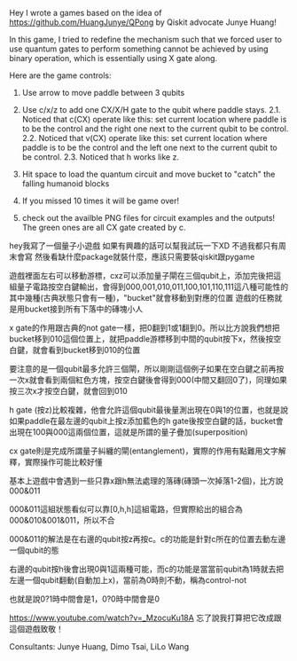 Hey I wrote a games based on the idea of https://github.com/HuangJunye/QPong by Qiskit advocate Junye Huang!

In this game, I tried to redefine the mechanism such that we forced user to use quantum gates to perform something cannot be achieved by using binary operation, which is essentially using X gate along.

Here are the game controls:

1. Use arrow to move paddle between 3 qubits

2. Use c/x/z to add one CX/X/H gate to the qubit where paddle stays.
2.1. Noticed that c(CX) operate like this: set current location where paddle is to be the control and the right one next to the current qubit to be control.
2.2. Noticed that v(CX) operate like this: set current location where paddle is to be the control and the left one next to the current qubit to be control.
2.3. Noticed that h works like z.

3. Hit space to load the quantum circuit and move bucket to "catch" the falling humanoid blocks

4. If you missed 10 times it will be game over!

5. check out the availble PNG files for circuit examples and the outputs! The green ones are all CX gate created by c.

hey我寫了一個量子小遊戲
如果有興趣的話可以幫我試玩一下XD  不過我都只有周末會寫
然後看缺什麼package就裝什麼，應該只需要裝qiskit跟pygame

遊戲裡面左右可以移動游標，cxz可以添加量子閘在三個qubit上，添加完後把這組量子電路按空白鍵輸出，會得到000,001,010,011,100,101,110,111這八種可能性的其中幾種(古典狀態只會有一種)，"bucket"就會移動到對應的位置
遊戲的任務就是用bucket接到所有下落中的磚塊小人

x gate的作用跟古典的not gate一樣，把0翻到1或1翻到0。所以比方說我們想把bucket移到010這個位置上，就把paddle游標移到中間的qubit按下x，然後按空白鍵，就會看到bucket移到010的位置

要注意的是一個qubit最多允許三個閘，所以剛剛這個例子如果在空白鍵之前再按一次x就會看到兩個紅色方塊，按空白鍵後會得到000(中間又翻回0了)，同理如果按三次x才按空白鍵，就會回到010

h gate (按z)比較複雜，他會允許這個qubit最後量測出現在0與1的位置，也就是說如果paddle在最左邊的qubit上按z添加藍色的h gate後按空白鍵的話，bucket會出現在100與000這兩個位置，這就是所謂的量子疊加(superposition)

cx gate則是完成所謂量子糾纏的閘(entanglement)，實際的作用有點難用文字解釋，實際操作可能比較好懂

基本上遊戲中會遇到一些只靠x跟h無法處理的落磚(磚頭一次掉落1-2個)，比方說000&011

000&011這組狀態看似可以靠[0,h,h]這組電路，但實際給出的組合為000&010&001&011，所以不合

000&011的解法是在右邊的qubit按z再按c。c的功能是針對c所在的位置去動左邊一個qubit的態

右邊的qubit按h後會出現0與1這兩種可能，而c的功能是當當前qubit為1時就去把左邊一個qubit翻動(自動加上x)，當前為0時則不動，稱為control-not

也就是說0?1時中間會是1，0?0時中間會是0

https://www.youtube.com/watch?v=_MzocuKu18A
忘了說我打算把它改成跟這個遊戲致敬！

Consultants:
Junye Huang, Dimo Tsai, LiLo Wang 
